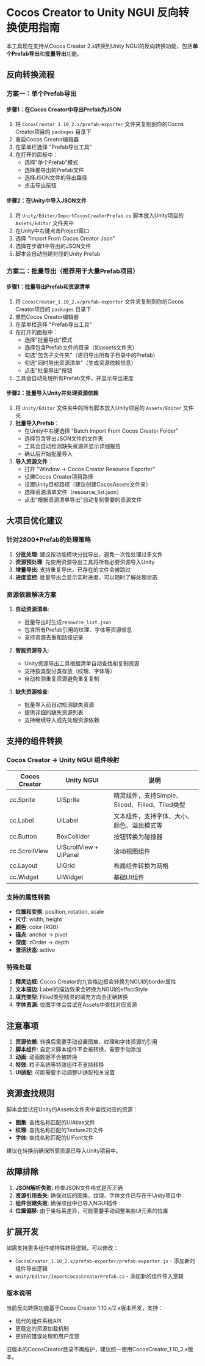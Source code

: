 # Cocos Creator to Unity NGUI 反向转换使用指南

本工具现在支持从Cocos Creator 2.x转换到Unity NGUI的反向转换功能，包括**单个Prefab导出**和**批量导出**功能。

## 反向转换流程

### 方案一：单个Prefab导出

#### 步骤1：在Cocos Creator中导出Prefab为JSON

1. 将 `CocosCreator_1.10_2.x/prefab-exporter` 文件夹复制到你的Cocos Creator项目的 `packages` 目录下
2. 重启Cocos Creator编辑器
3. 在菜单栏选择 "Prefab导出工具"
4. 在打开的面板中：
   - 选择"单个Prefab"模式
   - 选择要导出的Prefab文件
   - 选择JSON文件的导出路径
   - 点击导出按钮

#### 步骤2：在Unity中导入JSON文件

1. 将 `Unity/Editor/ImportCocosCreatorPrefab.cs` 脚本放入Unity项目的 `Assets/Editor` 文件夹中
2. 在Unity中右键点击Project窗口
3. 选择 "Import From Cocos Creator Json"
4. 选择在步骤1中导出的JSON文件
5. 脚本会自动创建对应的Unity Prefab

### 方案二：批量导出（推荐用于大量Prefab项目）

#### 步骤1：批量导出Prefab和资源清单

1. 将 `CocosCreator_1.10_2.x/prefab-exporter` 文件夹复制到你的Cocos Creator项目的 `packages` 目录下
2. 重启Cocos Creator编辑器
3. 在菜单栏选择 "Prefab导出工具"
4. 在打开的面板中：
   - 选择"批量导出"模式
   - 选择包含Prefab文件的目录（如assets文件夹）
   - 勾选"包含子文件夹"（递归导出所有子目录中的Prefab）
   - 勾选"同时导出资源清单"（生成资源依赖信息）
   - 点击"批量导出"按钮
5. 工具会自动处理所有Prefab文件，并显示导出进度

#### 步骤2：批量导入Unity并处理资源依赖

1. 将 `Unity/Editor` 文件夹中的所有脚本放入Unity项目的 `Assets/Editor` 文件夹
2. **批量导入Prefab**：
   - 在Unity中右键选择 "Batch Import From Cocos Creator Folder"
   - 选择包含导出JSON文件的文件夹
   - 工具会自动检测缺失资源并显示详细报告
   - 确认后开始批量导入
3. **导入资源文件**：
   - 打开 "Window -> Cocos Creator Resource Exporter"
   - 设置Cocos Creator项目路径
   - 设置Unity目标路径（建议创建CocosAssets文件夹）
   - 选择资源清单文件（resource_list.json）
   - 点击"根据资源清单导出"自动复制需要的资源文件

## 大项目优化建议

### 针对2800+Prefab的处理策略

1. **分批处理**: 建议按功能模块分批导出，避免一次性处理过多文件
2. **资源预处理**: 先使用资源导出工具将所有必要资源导入Unity
3. **增量导出**: 支持重复导出，已存在的文件会被跳过
4. **进度监控**: 批量导出会显示实时进度，可以随时了解处理状态

### 资源依赖解决方案

1. **自动资源清单**: 
   - 批量导出时生成`resource_list.json`
   - 包含所有Prefab引用的纹理、字体等资源信息
   - 支持资源去重和路径记录

2. **智能资源导入**:
   - Unity资源导出工具根据清单自动查找和复制资源
   - 支持按类型分类存放（纹理、字体等）
   - 自动检测重复资源避免重复复制

3. **缺失资源检查**:
   - 批量导入前自动检测缺失资源
   - 提供详细的缺失资源列表
   - 支持继续导入或先处理资源依赖

## 支持的组件转换

### Cocos Creator → Unity NGUI 组件映射

| Cocos Creator | Unity NGUI | 说明 |
|---------------|------------|------|
| cc.Sprite | UISprite | 精灵组件，支持Simple、Sliced、Filled、Tiled类型 |
| cc.Label | UILabel | 文本组件，支持字体、大小、颜色、溢出模式等 |
| cc.Button | BoxCollider | 按钮转换为碰撞器 |
| cc.ScrollView | UIScrollView + UIPanel | 滚动视图组件 |
| cc.Layout | UIGrid | 布局组件转换为网格 |
| cc.Widget | UIWidget | 基础UI组件 |

### 支持的属性转换

- **位置和变换**: position, rotation, scale
- **尺寸**: width, height
- **颜色**: color (RGB)
- **锚点**: anchor → pivot
- **深度**: zOrder → depth
- **激活状态**: active

### 特殊处理

1. **精灵边框**: Cocos Creator的九宫格边框会转换为NGUI的border属性
2. **文本描边**: Label的描边效果会转换为NGUI的effectStyle
3. **填充类型**: Filled类型精灵的填充方向会正确转换
4. **字体资源**: 位图字体会尝试在Assets中查找对应资源

## 注意事项

1. **资源依赖**: 转换后需要手动设置图集、纹理和字体资源的引用
2. **脚本组件**: 自定义脚本组件不会被转换，需要手动添加
3. **动画**: 动画数据不会被转换
4. **特效**: 粒子系统等特效组件不支持转换
5. **UI适配**: 可能需要手动调整UI适配相关设置

## 资源查找规则

脚本会尝试在Unity的Assets文件夹中查找对应的资源：
- **图集**: 查找名称匹配的UIAtlas文件
- **纹理**: 查找名称匹配的Texture2D文件  
- **字体**: 查找名称匹配的UIFont文件

建议在转换前确保所需资源已导入Unity项目中。

## 故障排除

1. **JSON解析失败**: 检查JSON文件格式是否正确
2. **资源引用丢失**: 确保对应的图集、纹理、字体文件已存在于Unity项目中
3. **组件创建失败**: 确保项目中已导入NGUI插件
4. **位置偏移**: 由于坐标系差异，可能需要手动调整某些UI元素的位置

## 扩展开发

如需支持更多组件或特殊转换逻辑，可以修改：
- `CocosCreator_1.10_2.x/prefab-exporter/prefab-exporter.js` - 添加新的组件导出逻辑
- `Unity/Editor/ImportCocosCreatorPrefab.cs` - 添加新的组件导入逻辑

### 版本说明

当前反向转换功能基于Cocos Creator 1.10.x/2.x版本开发，支持：
- 现代的组件系统API
- 更稳定的资源加载机制
- 更好的错误处理和用户反馈

旧版本的CocosCreator目录不再维护，建议统一使用CocosCreator_1.10_2.x版本。
